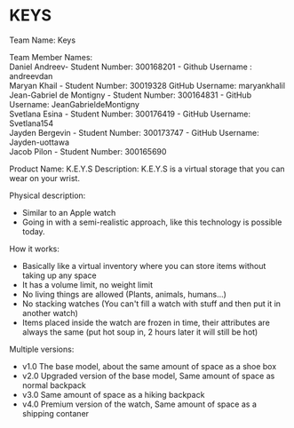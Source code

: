 
KEYS
======

Team Name: Keys

Team Member Names:<br />
Daniel Andreev- Student Number: 300168201 - Github Username : andreevdan <br />
Maryan Khail - Student Number: 30019328 GitHub Username: maryankhalil <br /> 
Jean-Gabriel de Montigny - Student Number: 300164831 - GitHub Username: JeanGabrieldeMontigny <br />
Svetlana Esina - Student Number: 300176419 - GitHub Username: Svetlana154 <br />
Jayden Bergevin - Student Number: 300173747 - GitHub Username: Jayden-uottawa <br />
Jacob Pilon - Student Number: 300165690 <br />

Product Name: K.E.Y.S
Description:
K.E.Y.S is a virtual storage that you can wear on your wrist.

Physical description:
- Similar to an Apple watch
- Going in with a semi-realistic approach, like this technology is possible today.

How it works:
- Basically like a virtual inventory where you can store items without taking up any space
- It has a volume limit, no weight limit
- No living things are allowed (Plants, animals, humans...)
- No stacking watches (You can't fill a watch with stuff and then put it in another watch)
- Items placed inside the watch are frozen in time, their attributes are always the same (put hot soup in, 2 hours later it will still be hot)

Multiple versions:
- v1.0 The base model, about the same amount of space as a shoe box
- v2.0 Upgraded version of the base model, Same amount of space as normal backpack
- v3.0 Same amount of space as a hiking backpack 
- v4.0 Premium version of the watch, Same amount of space as a shipping contaner
